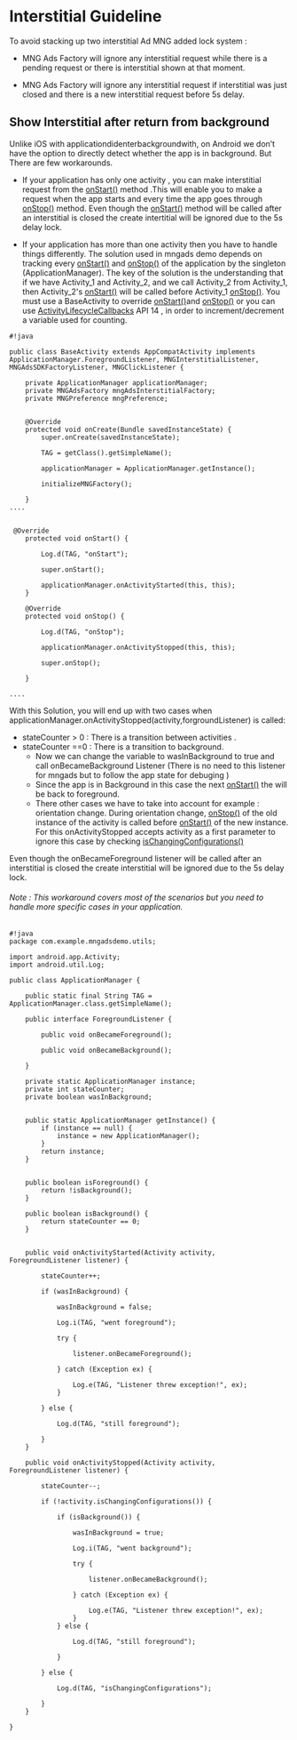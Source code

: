 # Interstitial Guideline

To avoid stacking up two interstitial Ad MNG added lock system :

   - MNG Ads Factory will ignore any interstitial request while there is a pending request or there is interstitial shown at that moment.

 - MNG Ads Factory will ignore any interstitial request if interstitial was just closed and there is a new interstitial request before 5s delay.

## Show Interstitial after return from background

Unlike iOS with applicationdidenterbackgroundwith, on Android we don’t have the option to directly detect whether the app is in  background. But There are few workarounds. 

   - If your application has only one activity , you can make interstitial request from the [onStart()] method .This will enable you to make a request when the app starts and every time the app goes through [onStop()] method. Even though the [onStart()] method will be called after an interstitial is closed the create intertitial will be ignored due to the 5s delay lock.

   - If your application has more than one activity then you have to handle things differently. The solution used in mngads demo depends on tracking every [onStart()] and [onStop()] of the application by the singleton (ApplicationManager). The key of the solution is the understanding that if we have Activity_1 and Activity_2, and we call Activity_2 from Activity_1, then Activity_2's [onStart()] will be called before Activity_1 [onStop()]. You must use a BaseActivity to override [onStart()]and [onStop()] or you can use [ActivityLifecycleCallbacks] API 14 , in order to increment/decrement a variable used for counting.

```
#!java

public class BaseActivity extends AppCompatActivity implements ApplicationManager.ForegroundListener, MNGInterstitialListener, MNGAdsSDKFactoryListener, MNGClickListener {

    private ApplicationManager applicationManager;
    private MNGAdsFactory mngAdsInterstitialFactory;
    private MNGPreference mngPreference;


    @Override
    protected void onCreate(Bundle savedInstanceState) {
        super.onCreate(savedInstanceState);

        TAG = getClass().getSimpleName();

        applicationManager = ApplicationManager.getInstance();

        initializeMNGFactory();

    }
....


 @Override
    protected void onStart() {

        Log.d(TAG, "onStart");

        super.onStart();

        applicationManager.onActivityStarted(this, this);
    }

    @Override
    protected void onStop() {

        Log.d(TAG, "onStop");

        applicationManager.onActivityStopped(this, this);

        super.onStop();

    }

....
```
  With this Solution, you will end up with two cases when applicationManager.onActivityStopped(activity,forgroundListener) is called:
*  stateCounter > 0 : There is a transition between activities .
*  stateCounter ==0 : There is a transition to background.  
    *  Now we can change the variable to wasInBackground to true and call onBecameBackground Listener (There is no need to this listener for mngads but to follow the app state for debuging ) 
    *  Since the app is in Background in this case the next [onStart()] the will  be back to foreground.
    *  There other cases we have to take into account for example : orientation change. During orientation change, [onStop()] of the old instance of the activity is called before [onStart()] of the new instance. For this onActivityStopped accepts activity as a first parameter to ignore this case by checking [isChangingConfigurations()]

Even though the onBecameForeground listener will be called after an interstitial is closed the create interstitial will be ignored due to the 5s delay lock.
    
 ###### Note : This workaround covers most of the scenarios but you need to handle more specific cases in your application.


```
#!java
package com.example.mngadsdemo.utils;

import android.app.Activity;
import android.util.Log;

public class ApplicationManager {

    public static final String TAG = ApplicationManager.class.getSimpleName();

    public interface ForegroundListener {

        public void onBecameForeground();

        public void onBecameBackground();

    }

    private static ApplicationManager instance;
    private int stateCounter;
    private boolean wasInBackground;


    public static ApplicationManager getInstance() {
        if (instance == null) {
            instance = new ApplicationManager();
        }
        return instance;
    }


    public boolean isForeground() {
        return !isBackground();
    }

    public boolean isBackground() {
        return stateCounter == 0;
    }


    public void onActivityStarted(Activity activity, ForegroundListener listener) {

        stateCounter++;

        if (wasInBackground) {

            wasInBackground = false;

            Log.i(TAG, "went foreground");

            try {

                listener.onBecameForeground();

            } catch (Exception ex) {

                Log.e(TAG, "Listener threw exception!", ex);
            }

        } else {

            Log.d(TAG, "still foreground");

        }
    }

    public void onActivityStopped(Activity activity, ForegroundListener listener) {

        stateCounter--;

        if (!activity.isChangingConfigurations()) {

            if (isBackground()) {

                wasInBackground = true;

                Log.i(TAG, "went background");

                try {

                    listener.onBecameBackground();

                } catch (Exception ex) {

                    Log.e(TAG, "Listener threw exception!", ex);
                }
            } else {

                Log.d(TAG, "still foreground");

            }

        } else {

            Log.d(TAG, "isChangingConfigurations");

        }
    }

}


```
   
   


[onStart()]:http://developer.android.com/reference/android/app/Activity.html
[onStop()]:http://developer.android.com/reference/android/app/Activity.html
[ActivityLifecycleCallbacks]:http://developer.android.com/reference/android/app/Application.ActivityLifecycleCallbacks.html
[isChangingConfigurations()]:http://developer.android.com/reference/android/app/Activity.html#isChangingConfigurations()
